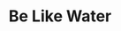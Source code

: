 ---
title: Be Like Water
link: https://www.instagram.com/p/BfMGzR6AL7u/
image: "/img/posts/be-like-water.jpg"
type: instagram
sequence: 14
---